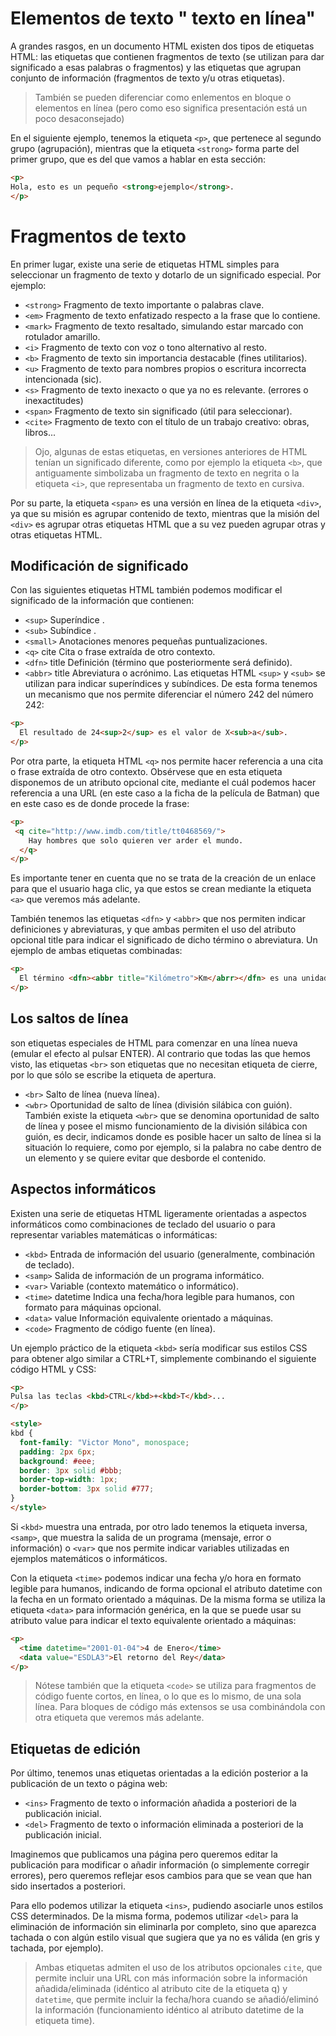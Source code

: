 # Elementos de texto " texto en línea"
A grandes rasgos, en un documento HTML existen dos tipos de etiquetas HTML: las etiquetas que contienen fragmentos de texto (se utilizan para dar significado a esas palabras o fragmentos) y las etiquetas que agrupan conjunto de información (fragmentos de texto y/u otras etiquetas). 
> También se pueden diferenciar como enlementos en bloque o elementos en línea (pero como eso significa presentación está un poco desaconsejado)

En el siguiente ejemplo, tenemos la etiqueta ``<p>``, que pertenece al segundo grupo (agrupación), mientras que la etiqueta ``<strong>`` forma parte del primer grupo, que es del que vamos a hablar en esta sección:

````html
<p>
Hola, esto es un pequeño <strong>ejemplo</strong>.
</p>
````
# Fragmentos de texto 
En primer lugar, existe una serie de etiquetas HTML simples para seleccionar un fragmento de texto y dotarlo de un significado especial. Por ejemplo:


* ``<strong>``	Fragmento de texto importante o palabras clave.
* ``<em>``	Fragmento de texto enfatizado respecto a la frase que lo contiene.
* ``<mark>``	Fragmento de texto resaltado, simulando estar marcado con rotulador amarillo.
* ``<i>``	Fragmento de texto con voz o tono alternativo al resto.
* ``<b>``	Fragmento de texto sin importancia destacable (fines utilitarios).
* ``<u>``	Fragmento de texto para nombres propios o escritura incorrecta intencionada (sic).
* ``<s>``	Fragmento de texto inexacto o que ya no es relevante. (errores o inexactitudes)
* ``<span>``	Fragmento de texto sin significado (útil para seleccionar).
* ``<cite>``	Fragmento de texto con el título de un trabajo creativo: obras, libros...
> Ojo, algunas de estas etiquetas, en versiones anteriores de HTML tenían un significado diferente, como por ejemplo la etiqueta ``<b>``, que antiguamente simbolizaba un fragmento de texto en negrita o la etiqueta ``<i>``, que representaba un fragmento de texto en cursiva.

Por su parte, la etiqueta ``<span>`` es una versión en línea de la etiqueta ``<div>``, ya que su misión es agrupar contenido de texto, mientras que la misión del ``<div>`` es agrupar otras etiquetas HTML que a su vez pueden agrupar otras y otras etiquetas HTML.

## Modificación de significado 
Con las siguientes etiquetas HTML también podemos modificar el significado de la información que contienen:


* ``<sup>``		Superíndice .
* ``<sub>``		Subíndice .
* ``<small>``		Anotaciones menores pequeñas puntualizaciones.
* ``<q>``	cite	Cita o frase extraída de otro contexto.
* ``<dfn>``	title	Definición (término que posteriormente será definido).
* ``<abbr>``	title	Abreviatura o acrónimo.
Las etiquetas HTML ``<sup>`` y ``<sub>`` se utilizan para indicar superíndices y subíndices. De esta forma tenemos un mecanismo que nos permite diferenciar el número 242 del número 242:

````html
<p>
  El resultado de 24<sup>2</sup> es el valor de X<sub>a</sub>.
</p>
````

Por otra parte, la etiqueta HTML ``<q>`` nos permite hacer referencia a una cita o frase extraída de otro contexto. Obsérvese que en esta etiqueta disponemos de un atributo opcional cite, mediante el cuál podemos hacer referencia a una URL (en este caso a la ficha de la película de Batman) que en este caso es de donde procede la frase:

````html
<p>
 <q cite="http://www.imdb.com/title/tt0468569/">
    Hay hombres que solo quieren ver arder el mundo.
  </q>
</p>
````
Es importante tener en cuenta que no se trata de la creación de un enlace para que el usuario haga clic, ya que estos se crean mediante la etiqueta ``<a>`` que veremos más adelante.

También tenemos las etiquetas ``<dfn>`` y ``<abbr>`` que nos permiten indicar definiciones y abreviaturas, y que ambas permiten el uso del atributo opcional title para indicar el significado de dicho término o abreviatura. Un ejemplo de ambas etiquetas combinadas:

````html
<p>
  El término <dfn><abbr title="Kilómetro">Km</abrr></dfn> es una unidad de longitud.
</p>
````
## Los saltos de línea
 son etiquetas especiales de HTML para comenzar en una línea nueva (emular el efecto al pulsar ENTER). Al contrario que todas las que hemos visto, las etiquetas ``<br>`` son etiquetas que no necesitan etiqueta de cierre, por lo que sólo se escribe la etiqueta de apertura.


* ``<br>``	Salto de línea (nueva línea).
* ``<wbr>``	Oportunidad de salto de línea (división silábica con guión).
También existe la etiqueta ``<wbr>`` que se denomina oportunidad de salto de línea y posee el mismo funcionamiento de la división silábica con guión, es decir, indicamos donde es posible hacer un salto de línea si la situación lo requiere, como por ejemplo, si la palabra no cabe dentro de un elemento y se quiere evitar que desborde el contenido.

## Aspectos informáticos 
Existen una serie de etiquetas HTML ligeramente orientadas a aspectos informáticos como combinaciones de teclado del usuario o para representar variables matemáticas o informáticas:


* ``<kbd>``		Entrada de información del usuario (generalmente, combinación de teclado).
* ``<samp>``		Salida de información de un programa informático.
* ``<var>``		Variable (contexto matemático o informático).
* ``<time>``	datetime	Indica una fecha/hora legible para humanos, con formato para máquinas opcional.
* ``<data>``	value	Información equivalente orientado a máquinas.
* ``<code>``		Fragmento de código fuente (en línea).
  
Un ejemplo práctico de la etiqueta ``<kbd>`` sería modificar sus estilos CSS para obtener algo similar a CTRL+T, simplemente combinando el siguiente código HTML y CSS:


````html
<p>
Pulsa las teclas <kbd>CTRL</kbd>+<kbd>T</kbd>...
</p>

<style>
kbd {
  font-family: "Victor Mono", monospace;
  padding: 2px 6px;
  background: #eee;
  border: 3px solid #bbb;
  border-top-width: 1px;
  border-bottom: 3px solid #777;
}
</style>
````

Si ``<kbd>`` muestra una entrada, por otro lado tenemos la etiqueta inversa, ``<samp>``, que muestra la salida de un programa (mensaje, error o información) o ``<var>`` que nos permite indicar variables utilizadas en ejemplos matemáticos o informáticos.

Con la etiqueta ``<time>`` podemos indicar una fecha y/o hora en formato legible para humanos, indicando de forma opcional el atributo datetime con la fecha en un formato orientado a máquinas. De la misma forma se utiliza la etiqueta ``<data>`` para información genérica, en la que se puede usar su atributo value para indicar el texto equivalente orientado a máquinas:

````html
<p>
  <time datetime="2001-01-04">4 de Enero</time>
  <data value="ESDLA3">El retorno del Rey</data>
</p>
````
> Nótese también que la etiqueta ``<code>`` se utiliza para fragmentos de código fuente cortos, en línea, o lo que es lo mismo, de una sola línea. Para bloques de código más extensos se usa combinándola con otra etiqueta que veremos más adelante.

## Etiquetas de edición 
Por último, tenemos unas etiquetas orientadas a la edición posterior a la publicación de un texto o página web:


* ``<ins>``		Fragmento de texto o información añadida a posteriori de la publicación inicial.
* ``<del>``		Fragmento de texto o información eliminada a posteriori de la publicación inicial.
  
Imaginemos que publicamos una página pero queremos editar la publicación para modificar o añadir información (o simplemente corregir errores), pero queremos reflejar esos cambios para que se vean que han sido insertados a posteriori.

Para ello podemos utilizar la etiqueta ``<ins>``, pudiendo asociarle unos estilos CSS determinados. De la misma forma, podemos utilizar ``<del>`` para la eliminación de información sin eliminarla por completo, sino que aparezca tachada o con algún estilo visual que sugiera que ya no es válida (en gris y tachada, por ejemplo).

> Ambas etiquetas admiten el uso de los atributos opcionales ``cite``, que permite incluir una URL con más información sobre la información añadida/eliminada (idéntico al atributo cite de la etiqueta q) y ``datetime``, que permite incluir la fecha/hora cuando se añadió/eliminó la información (funcionamiento idéntico al atributo datetime de la etiqueta time).